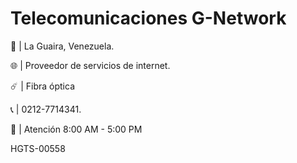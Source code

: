 # Telecomunicaciones G-Network

:round_pushpin: | La Guaira, Venezuela.

:globe_with_meridians: | Proveedor de servicios de internet.

:comet: | Fibra óptica

:telephone_receiver: | 0212-7714341.

:construction_worker: | Atención 8:00 AM - 5:00 PM

HGTS-00558
